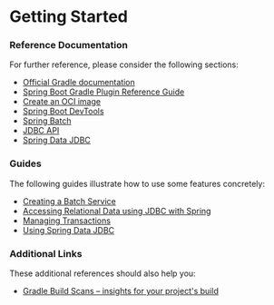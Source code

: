 # Getting Started

### Reference Documentation
For further reference, please consider the following sections:

* [Official Gradle documentation](https://docs.gradle.org)
* [Spring Boot Gradle Plugin Reference Guide](https://docs.spring.io/spring-boot/docs/2.7.2/gradle-plugin/reference/html/)
* [Create an OCI image](https://docs.spring.io/spring-boot/docs/2.7.2/gradle-plugin/reference/html/#build-image)
* [Spring Boot DevTools](https://docs.spring.io/spring-boot/docs/2.7.2/reference/htmlsingle/#using.devtools)
* [Spring Batch](https://docs.spring.io/spring-boot/docs/2.7.2/reference/htmlsingle/#howto.batch)
* [JDBC API](https://docs.spring.io/spring-boot/docs/2.7.2/reference/htmlsingle/#data.sql)
* [Spring Data JDBC](https://docs.spring.io/spring-boot/docs/2.7.2/reference/htmlsingle/#data.sql.jdbc)

### Guides
The following guides illustrate how to use some features concretely:

* [Creating a Batch Service](https://spring.io/guides/gs/batch-processing/)
* [Accessing Relational Data using JDBC with Spring](https://spring.io/guides/gs/relational-data-access/)
* [Managing Transactions](https://spring.io/guides/gs/managing-transactions/)
* [Using Spring Data JDBC](https://github.com/spring-projects/spring-data-examples/tree/master/jdbc/basics)

### Additional Links
These additional references should also help you:

* [Gradle Build Scans – insights for your project's build](https://scans.gradle.com#gradle)

